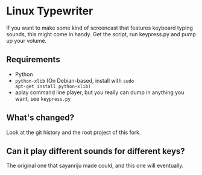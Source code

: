 # Linux Typewriter

If you want to make some kind of screencast that features keyboard typing sounds,
this might come in handy. Get the script, run keypress.py and pump up your volume.

## Requirements

* Python
* <code>python-xlib</code> (On Debian-based, install with <code>sudo apt-get install python-xlib)</code>
* aplay command line player, but you really can dump in anything you want, see <code>keypress.py</code>

## What's changed?

Look at the git history and the root project of this fork.

## Can it play different sounds for different keys?

The original one that sayanriju made could, and this one will eventually.

